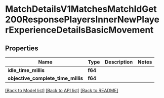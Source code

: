 # MatchDetailsV1MatchesMatchIdGet200ResponsePlayersInnerNewPlayerExperienceDetailsBasicMovement

## Properties

Name | Type | Description | Notes
------------ | ------------- | ------------- | -------------
**idle_time_millis** | **f64** |  | 
**objective_complete_time_millis** | **f64** |  | 

[[Back to Model list]](../README.md#documentation-for-models) [[Back to API list]](../README.md#documentation-for-api-endpoints) [[Back to README]](../README.md)


